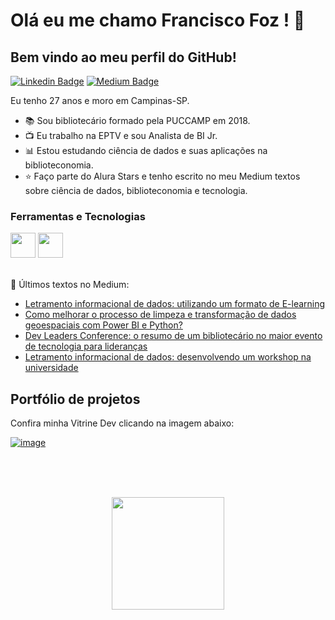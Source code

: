

# Olá eu me chamo Francisco Foz ! 👋
## Bem vindo ao meu perfil do GitHub!           

<p align='left'>
    
[![Linkedin Badge](https://img.shields.io/badge/LinkedIn-0077B5?style=for-the-badge&logo=linkedin&logoColor=white
)](https://www.linkedin.com/in/francisco-tadeu-foz/)
[![Medium Badge](https://img.shields.io/badge/Medium-12100E?style=for-the-badge&logo=medium&logoColor=white
)](https://medium.com/@franciscofoz)
</p>

Eu tenho 27 anos e moro em Campinas-SP.


- :books: Sou bibliotecário formado pela PUCCAMP em 2018.
- :tv: Eu trabalho na EPTV e sou Analista de BI Jr.
- :bar_chart: Estou estudando ciência de dados e suas aplicações na biblioteconomia.
- :star: Faço parte do Alura Stars e tenho escrito no meu Medium textos sobre ciência de dados, biblioteconomia e tecnologia.


### Ferramentas e Tecnologias
<code><img src="https://cdn.jsdelivr.net/gh/devicons/devicon/icons/python/python-original.svg" width="40" height="40"></code>
<code><img src="https://upload.wikimedia.org/wikipedia/commons/thumb/c/cf/New_Power_BI_Logo.svg/2048px-New_Power_BI_Logo.svg.png" width="40" height="40"></code>
</br>
</br>


:pencil: Últimos textos no Medium:
<!-- MEDIUM:START -->
- [Letramento informacional de dados: utilizando um formato de E-learning](https://franciscofoz.medium.com/letramento-informacional-de-dados-utilizando-um-formato-de-e-learning-619d3f204d22?source=rss-30612e32581e------2)
- [Como melhorar o processo de limpeza e transformação de dados geoespaciais com Power BI e Python?](https://franciscofoz.medium.com/como-melhorar-o-processo-de-limpeza-e-transforma%C3%A7%C3%A3o-de-dados-geoespaciais-com-power-bi-e-python-a56b5f580b9a?source=rss-30612e32581e------2)
- [Dev Leaders Conference: o resumo de um bibliotecário no maior evento de tecnologia para lideranças](https://franciscofoz.medium.com/dev-leaders-conference-o-resumo-de-de-um-bibliotec%C3%A1rio-no-maior-evento-de-tecnologia-para-81005f8c2e6e?source=rss-30612e32581e------2)
- [Letramento informacional de dados: desenvolvendo um workshop na universidade](https://franciscofoz.medium.com/letramento-informacional-de-dados-desenvolvendo-um-workshop-na-universidade-2b6af1363ff5?source=rss-30612e32581e------2)
<!-- MEDIUM:END -->


## Portfólio de projetos

Confira minha Vitrine Dev clicando na imagem abaixo:

[![image](https://user-images.githubusercontent.com/64700794/188927548-c627858f-5e22-4373-b6fc-f9bd26c5195f.png)](https://cursos.alura.com.br/vitrinedev/FranciscoFoz)

</br>
</br>
</br>

<div>
<a href="https://gist.github.com/FranciscoFoz">
<p align = "center"> <img height="180em" src="https://github-readme-stats.vercel.app/api/top-langs/?username=FranciscoFoz&layout=compact&langs_count=7&theme=dracula"/>
</div>

